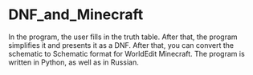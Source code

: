 # DNF_and_Minecraft
 In the program, the user fills in the truth table. After that, the program simplifies it and presents it as a DNF. After that, you can convert the schematic to Schematic format for WorldEdit Minecraft. The program is written in Python, as well as in Russian.
